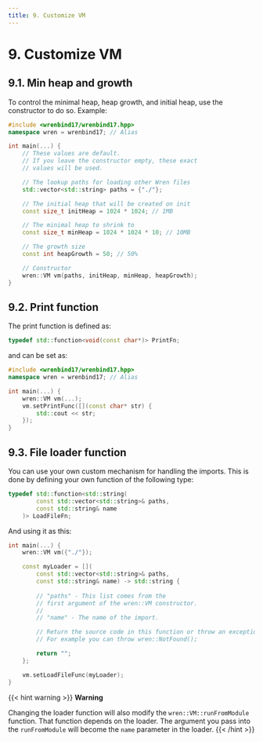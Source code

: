 ```yaml
---
title: 9. Customize VM
---
```


# 9. Customize VM


## 9.1. Min heap and growth

To control the minimal heap, heap growth, and initial heap, use the constructor to do so. Example:

```cpp
#include <wrenbind17/wrenbind17.hpp>
namespace wren = wrenbind17; // Alias

int main(...) {
    // These values are default.
    // If you leave the constructor empty, these exact
    // values will be used.

    // The lookup paths for loading other Wren files
    std::vector<std::string> paths = {"./"};

    // The initial heap that will be created on init
    const size_t initHeap = 1024 * 1024; // 1MB

    // The minimal heap to shrink to
    const size_t minHeap = 1024 * 1024 * 10; // 10MB

    // The growth size
    const int heapGrowth = 50; // 50%

    // Constructor
    wren::VM vm(paths, initHeap, minHeap, heapGrowth);
}

```

## 9.2. Print function

The print function is defined as:

```cpp
typedef std::function<void(const char*)> PrintFn;
```

and can be set as:

```cpp
#include <wrenbind17/wrenbind17.hpp>
namespace wren = wrenbind17; // Alias

int main(...) {
    wren::VM vm(...);
    vm.setPrintFunc([](const char* str) {
        std::cout << str;
    });
}
```

## 9.3. File loader function


You can use your own custom mechanism for handling the imports. This is done by defining your own function of the following type:

```cpp
typedef std::function<std::string(
        const std::vector<std::string>& paths, 
        const std::string& name
    )> LoadFileFn;
```

And using it as this:

```cpp
int main(...) {
    wren::VM vm({"./"});

    const myLoader = [](
        const std::vector<std::string>& paths, 
        const std::string& name) -> std::string {
        
        // "paths" - This list comes from the 
        // first argument of the wren::VM constructor.
        //
        // "name" - The name of the import.

        // Return the source code in this function or throw an exception.
        // For example you can throw wren::NotFound();

        return "";
	};

    vm.setLoadFileFunc(myLoader);
}
```

{{< hint warning >}}
**Warning**

Changing the loader function will also modify the `wren::VM::runFromModule` function. That function depends on the loader. The argument you pass into the `runFromModule` will become the `name` parameter in the loader.
{{< /hint >}}

